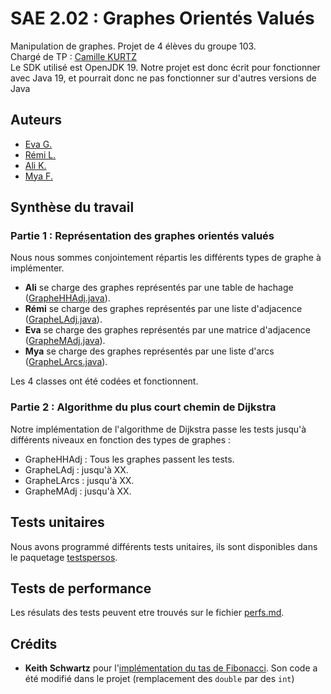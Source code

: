 
# SAE 2.02 : Graphes Orientés Valués

Manipulation de graphes. Projet de 4 élèves du groupe 103.  
Chargé de TP : [Camille KURTZ](https://github.com/ckurtz)  
Le SDK utilisé est OpenJDK 19. Notre projet est donc écrit pour fonctionner avec Java 19, et pourrait donc ne pas fonctionner sur d'autres versions de Java  

## Auteurs

- [Eva G.](https://github.com/orakless)
- [Rémi L.](https://github.com/remi-lem)
- [Ali K.](https://github.com/Tacoao)
- [Mya F.](https://github.com/G4iaa04)

## Synthèse du travail

### Partie 1 : Représentation des graphes orientés valués
Nous nous sommes conjointement répartis les différents types de graphe à implémenter.
- **Ali** se charge des graphes représentés par une table de hachage ([GrapheHHAdj.java](src/graphe/implems/GrapheHHAdj.java)).
- **Rémi** se charge des graphes représentés par une liste d'adjacence ([GrapheLAdj.java](src/graphe/implems/GrapheLAdj.java)).
- **Eva** se charge des graphes représentés par une matrice d'adjacence ([GrapheMAdj.java](src/graphe/implems/GrapheMAdj.java)).
- **Mya** se charge des graphes représentés par une liste d'arcs ([GrapheLArcs.java](src/graphe/implems/GrapheLArcs.java)).

Les 4 classes ont été codées et fonctionnent.

### Partie 2 : Algorithme du plus court chemin de Dijkstra
Notre implémentation de l'algorithme de Dijkstra passe les tests jusqu'à différents niveaux en fonction des types de graphes :
- GrapheHHAdj : Tous les graphes passent les tests.
- GrapheLAdj : jusqu'à XX.
- GrapheLArcs : jusqu'à XX.
- GrapheMAdj : jusqu'à XX.

## Tests unitaires
Nous avons programmé différents tests unitaires, ils sont disponibles dans le paquetage [testspersos](src/testspersos).

## Tests de performance
Les résulats des tests peuvent etre trouvés sur le fichier [perfs.md](perfs.md).

## Crédits
- **Keith Schwartz** pour l'[implémentation du tas de Fibonacci](https://keithschwarz.com/interesting/code/?dir=fibonacci-heap). Son code a été modifié dans le projet (remplacement des `double` par des `int`)
